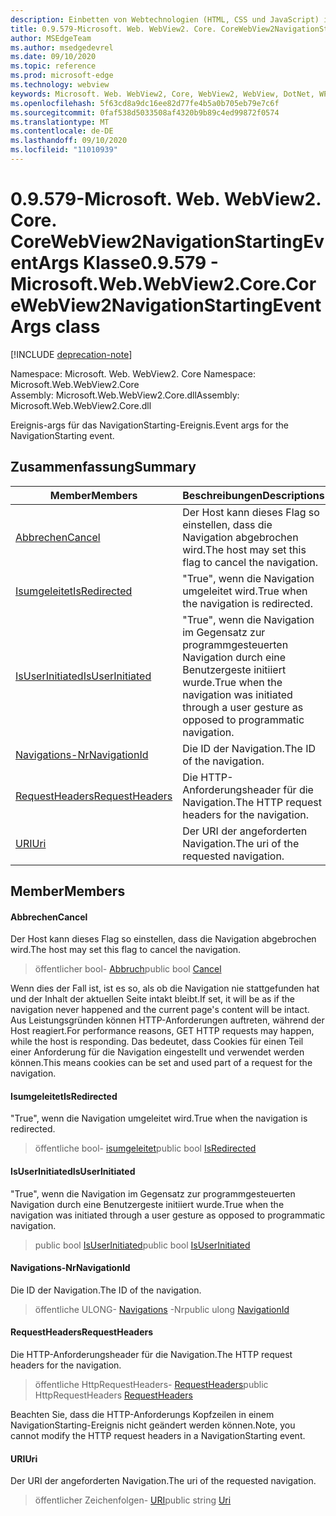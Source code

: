 ```yaml
---
description: Einbetten von Webtechnologien (HTML, CSS und JavaScript) in ihre systemeigenen Anwendungen mit dem Microsoft Edge WebView2-Steuerelement
title: 0.9.579-Microsoft. Web. WebView2. Core. CoreWebView2NavigationStartingEventArgs
author: MSEdgeTeam
ms.author: msedgedevrel
ms.date: 09/10/2020
ms.topic: reference
ms.prod: microsoft-edge
ms.technology: webview
keywords: Microsoft. Web. WebView2, Core, WebView2, WebView, DotNet, WPF, WinForms, APP, Edge, CoreWebView2, CoreWebView2Controller, Browser Control, Edge HTML, Microsoft. Web. WebView2. Core. CoreWebView2NavigationStartingEventArgs
ms.openlocfilehash: 5f63cd8a9dc16ee82d77fe4b5a0b705eb79e7c6f
ms.sourcegitcommit: 0faf538d5033508af4320b9b89c4ed99872f0574
ms.translationtype: MT
ms.contentlocale: de-DE
ms.lasthandoff: 09/10/2020
ms.locfileid: "11010939"
---
```

# <span data-ttu-id="d7941-104">0.9.579-Microsoft. Web. WebView2. Core. CoreWebView2NavigationStartingEventArgs Klasse</span><span class="sxs-lookup"><span data-stu-id="d7941-104">0.9.579 - Microsoft.Web.WebView2.Core.CoreWebView2NavigationStartingEventArgs class</span></span> 

[!INCLUDE [deprecation-note](../../includes/deprecation-note.md)]

<span data-ttu-id="d7941-105">Namespace: Microsoft. Web. WebView2. Core </span><span class="sxs-lookup"><span data-stu-id="d7941-105">Namespace: Microsoft.Web.WebView2.Core</span></span>\
<span data-ttu-id="d7941-106">Assembly: Microsoft.Web.WebView2.Core.dll</span><span class="sxs-lookup"><span data-stu-id="d7941-106">Assembly: Microsoft.Web.WebView2.Core.dll</span></span>

<span data-ttu-id="d7941-107">Ereignis-args für das NavigationStarting-Ereignis.</span><span class="sxs-lookup"><span data-stu-id="d7941-107">Event args for the NavigationStarting event.</span></span>

## <span data-ttu-id="d7941-108">Zusammenfassung</span><span class="sxs-lookup"><span data-stu-id="d7941-108">Summary</span></span>

 <span data-ttu-id="d7941-109">Member</span><span class="sxs-lookup"><span data-stu-id="d7941-109">Members</span></span>                        | <span data-ttu-id="d7941-110">Beschreibungen</span><span class="sxs-lookup"><span data-stu-id="d7941-110">Descriptions</span></span>
--------------------------------|---------------------------------------------
[<span data-ttu-id="d7941-111">Abbrechen</span><span class="sxs-lookup"><span data-stu-id="d7941-111">Cancel</span></span>](#cancel) | <span data-ttu-id="d7941-112">Der Host kann dieses Flag so einstellen, dass die Navigation abgebrochen wird.</span><span class="sxs-lookup"><span data-stu-id="d7941-112">The host may set this flag to cancel the navigation.</span></span>
[<span data-ttu-id="d7941-113">Isumgeleitet</span><span class="sxs-lookup"><span data-stu-id="d7941-113">IsRedirected</span></span>](#isredirected) | <span data-ttu-id="d7941-114">"True", wenn die Navigation umgeleitet wird.</span><span class="sxs-lookup"><span data-stu-id="d7941-114">True when the navigation is redirected.</span></span>
[<span data-ttu-id="d7941-115">IsUserInitiated</span><span class="sxs-lookup"><span data-stu-id="d7941-115">IsUserInitiated</span></span>](#isuserinitiated) | <span data-ttu-id="d7941-116">"True", wenn die Navigation im Gegensatz zur programmgesteuerten Navigation durch eine Benutzergeste initiiert wurde.</span><span class="sxs-lookup"><span data-stu-id="d7941-116">True when the navigation was initiated through a user gesture as opposed to programmatic navigation.</span></span>
[<span data-ttu-id="d7941-117">Navigations-Nr</span><span class="sxs-lookup"><span data-stu-id="d7941-117">NavigationId</span></span>](#navigationid) | <span data-ttu-id="d7941-118">Die ID der Navigation.</span><span class="sxs-lookup"><span data-stu-id="d7941-118">The ID of the navigation.</span></span>
[<span data-ttu-id="d7941-119">RequestHeaders</span><span class="sxs-lookup"><span data-stu-id="d7941-119">RequestHeaders</span></span>](#requestheaders) | <span data-ttu-id="d7941-120">Die HTTP-Anforderungsheader für die Navigation.</span><span class="sxs-lookup"><span data-stu-id="d7941-120">The HTTP request headers for the navigation.</span></span>
[<span data-ttu-id="d7941-121">URI</span><span class="sxs-lookup"><span data-stu-id="d7941-121">Uri</span></span>](#uri) | <span data-ttu-id="d7941-122">Der URI der angeforderten Navigation.</span><span class="sxs-lookup"><span data-stu-id="d7941-122">The uri of the requested navigation.</span></span>

## <span data-ttu-id="d7941-123">Member</span><span class="sxs-lookup"><span data-stu-id="d7941-123">Members</span></span>

#### <span data-ttu-id="d7941-124">Abbrechen</span><span class="sxs-lookup"><span data-stu-id="d7941-124">Cancel</span></span> 

<span data-ttu-id="d7941-125">Der Host kann dieses Flag so einstellen, dass die Navigation abgebrochen wird.</span><span class="sxs-lookup"><span data-stu-id="d7941-125">The host may set this flag to cancel the navigation.</span></span>

> <span data-ttu-id="d7941-126">öffentlicher bool- [Abbruch](#cancel)</span><span class="sxs-lookup"><span data-stu-id="d7941-126">public bool [Cancel](#cancel)</span></span>

<span data-ttu-id="d7941-127">Wenn dies der Fall ist, ist es so, als ob die Navigation nie stattgefunden hat und der Inhalt der aktuellen Seite intakt bleibt.</span><span class="sxs-lookup"><span data-stu-id="d7941-127">If set, it will be as if the navigation never happened and the current page's content will be intact.</span></span> <span data-ttu-id="d7941-128">Aus Leistungsgründen können HTTP-Anforderungen auftreten, während der Host reagiert.</span><span class="sxs-lookup"><span data-stu-id="d7941-128">For performance reasons, GET HTTP requests may happen, while the host is responding.</span></span> <span data-ttu-id="d7941-129">Das bedeutet, dass Cookies für einen Teil einer Anforderung für die Navigation eingestellt und verwendet werden können.</span><span class="sxs-lookup"><span data-stu-id="d7941-129">This means cookies can be set and used part of a request for the navigation.</span></span>

#### <span data-ttu-id="d7941-130">Isumgeleitet</span><span class="sxs-lookup"><span data-stu-id="d7941-130">IsRedirected</span></span> 

<span data-ttu-id="d7941-131">"True", wenn die Navigation umgeleitet wird.</span><span class="sxs-lookup"><span data-stu-id="d7941-131">True when the navigation is redirected.</span></span>

> <span data-ttu-id="d7941-132">öffentliche bool- [isumgeleitet](#isredirected)</span><span class="sxs-lookup"><span data-stu-id="d7941-132">public bool [IsRedirected](#isredirected)</span></span>

#### <span data-ttu-id="d7941-133">IsUserInitiated</span><span class="sxs-lookup"><span data-stu-id="d7941-133">IsUserInitiated</span></span> 

<span data-ttu-id="d7941-134">"True", wenn die Navigation im Gegensatz zur programmgesteuerten Navigation durch eine Benutzergeste initiiert wurde.</span><span class="sxs-lookup"><span data-stu-id="d7941-134">True when the navigation was initiated through a user gesture as opposed to programmatic navigation.</span></span>

> <span data-ttu-id="d7941-135">public bool [IsUserInitiated](#isuserinitiated)</span><span class="sxs-lookup"><span data-stu-id="d7941-135">public bool [IsUserInitiated](#isuserinitiated)</span></span>

#### <span data-ttu-id="d7941-136">Navigations-Nr</span><span class="sxs-lookup"><span data-stu-id="d7941-136">NavigationId</span></span> 

<span data-ttu-id="d7941-137">Die ID der Navigation.</span><span class="sxs-lookup"><span data-stu-id="d7941-137">The ID of the navigation.</span></span>

> <span data-ttu-id="d7941-138">öffentliche ULONG- [Navigations](#navigationid) -Nr</span><span class="sxs-lookup"><span data-stu-id="d7941-138">public ulong [NavigationId](#navigationid)</span></span>

#### <span data-ttu-id="d7941-139">RequestHeaders</span><span class="sxs-lookup"><span data-stu-id="d7941-139">RequestHeaders</span></span> 

<span data-ttu-id="d7941-140">Die HTTP-Anforderungsheader für die Navigation.</span><span class="sxs-lookup"><span data-stu-id="d7941-140">The HTTP request headers for the navigation.</span></span>

> <span data-ttu-id="d7941-141">öffentliche HttpRequestHeaders- [RequestHeaders](#requestheaders)</span><span class="sxs-lookup"><span data-stu-id="d7941-141">public HttpRequestHeaders [RequestHeaders](#requestheaders)</span></span>

<span data-ttu-id="d7941-142">Beachten Sie, dass die HTTP-Anforderungs Kopfzeilen in einem NavigationStarting-Ereignis nicht geändert werden können.</span><span class="sxs-lookup"><span data-stu-id="d7941-142">Note, you cannot modify the HTTP request headers in a NavigationStarting event.</span></span>

#### <span data-ttu-id="d7941-143">URI</span><span class="sxs-lookup"><span data-stu-id="d7941-143">Uri</span></span> 

<span data-ttu-id="d7941-144">Der URI der angeforderten Navigation.</span><span class="sxs-lookup"><span data-stu-id="d7941-144">The uri of the requested navigation.</span></span>

> <span data-ttu-id="d7941-145">öffentlicher Zeichenfolgen- [URI](#uri)</span><span class="sxs-lookup"><span data-stu-id="d7941-145">public string [Uri](#uri)</span></span>

